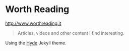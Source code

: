 # Worth Reading

http://www.worthreading.it

> Articles, videos and other content I find interesting.



Using the [Hyde](hyde.getpoole.com) Jekyll theme.

